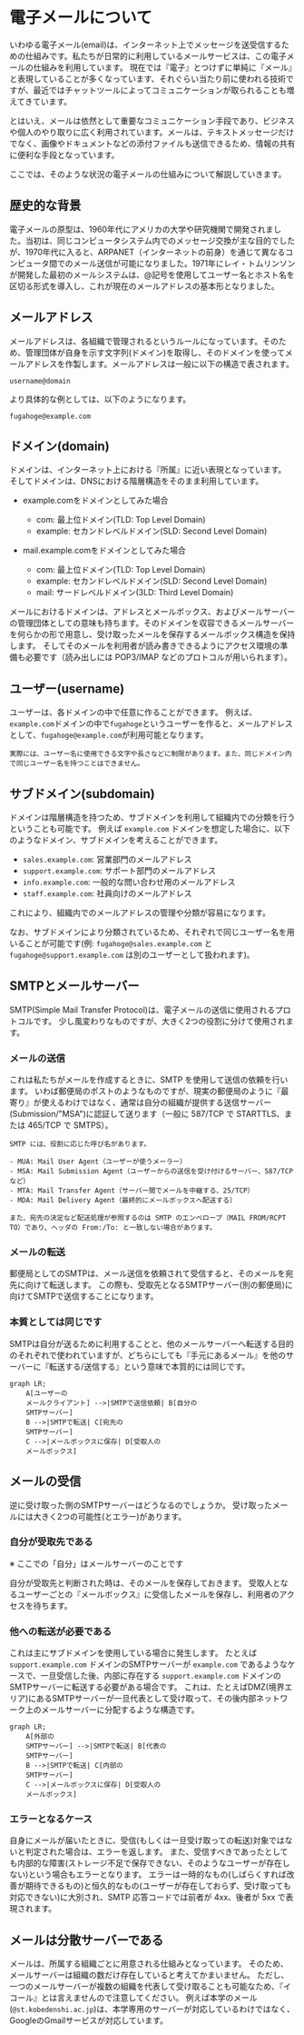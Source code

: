 # 電子メールについて

いわゆる電子メール(email)は、インターネット上でメッセージを送受信するための仕組みです。私たちが日常的に利用しているメールサービスは、この電子メールの仕組みを利用しています。
現在では『電子』とつけずに単純に『メール』と表現していることが多くなっています、それぐらい当たり前に使われる技術ですが、最近ではチャットツールによってコミュニケーションが取られることも増えてきています。

とはいえ、メールは依然として重要なコミュニケーション手段であり、ビジネスや個人のやり取りに広く利用されています。メールは、テキストメッセージだけでなく、画像やドキュメントなどの添付ファイルも送信できるため、情報の共有に便利な手段となっています。

ここでは、そのような状況の電子メールの仕組みについて解説していきます。

## 歴史的な背景

電子メールの原型は、1960年代にアメリカの大学や研究機関で開発されました。当初は、同じコンピュータシステム内でのメッセージ交換が主な目的でしたが、1970年代に入ると、ARPANET（インターネットの前身）を通じて異なるコンピュータ間でのメール送信が可能になりました。1971年にレイ・トムリンソンが開発した最初のメールシステムは、@記号を使用してユーザー名とホスト名を区切る形式を導入し、これが現在のメールアドレスの基本形となりました。

## メールアドレス

メールアドレスは、各組織で管理されるというルールになっています。そのため、管理団体が自身を示す文字列(ドメイン)を取得し、そのドメインを使ってメールアドレスを作製します。メールアドレスは一般に以下の構造で表されます。

```text
username@domain
```
より具体的な例としては、以下のようになります。

```text
fugahoge@example.com
```

## ドメイン(domain)

ドメインは、インターネット上における『所属』に近い表現となっています。
そしてドメインは、DNSにおける階層構造をそのまま利用しています。

- example.comをドメインとしてみた場合
  - com: 最上位ドメイン(TLD: Top Level Domain)
  - example: セカンドレベルドメイン(SLD: Second Level Domain)

- mail.example.comをドメインとしてみた場合
  - com: 最上位ドメイン(TLD: Top Level Domain)
  - example: セカンドレベルドメイン(SLD: Second Level Domain)
  - mail: サードレベルドメイン(3LD: Third Level Domain)

メールにおけるドメインは、アドレスとメールボックス、およびメールサーバーの管理団体としての意味も持ちます。そのドメインを収容できるメールサーバーを何らかの形で用意し、受け取ったメールを保存するメールボックス構造を保持します。
そしてそのメールを利用者が読み書きできるようにアクセス環境の準備も必要です（読み出しには POP3/IMAP などのプロトコルが用いられます）。

## ユーザー(username)

ユーザーは、各ドメインの中で任意に作ることができます。
例えば、`example.com`ドメインの中で`fugahoge`というユーザーを作ると、メールアドレスとして、`fugahoge@example.com`が利用可能となります。

```{note}
実際には、ユーザー名に使用できる文字や長さなどに制限があります。また、同じドメイン内で同じユーザー名を持つことはできません。
```

## サブドメイン(subdomain)

ドメインは階層構造を持つため、サブドメインを利用して組織内での分類を行うということも可能です。
例えば `example.com` ドメインを想定した場合に、以下のようなドメイン、サブドメインを考えることができます。

- `sales.example.com`: 営業部門のメールアドレス
- `support.example.com`: サポート部門のメールアドレス
- `info.example.com`: 一般的な問い合わせ用のメールアドレス
- `staff.example.com`: 社員向けのメールアドレス

これにより、組織内でのメールアドレスの管理や分類が容易になります。

なお、サブドメインにより分類されているため、それぞれで同じユーザー名を用いることが可能です(例: `fugahoge@sales.example.com` と `fugahoge@support.example.com` は別のユーザーとして扱われます)。

## SMTPとメールサーバー

SMTP(Simple Mail Transfer Protocol)は、電子メールの送信に使用されるプロトコルです。
少し風変わりなものですが、大きく2つの役割に分けて使用されます。

### メールの送信

これは私たちがメールを作成するときに、SMTP を使用して送信の依頼を行います。
いわば郵便局のポストのようなものですが、現実の郵便局のように『最寄り』が使えるわけではなく、通常は自分の組織が提供する送信サーバー(Submission/"MSA")に認証して送ります（一般に 587/TCP で STARTTLS、または 465/TCP で SMTPS）。

```{note}
SMTP には、役割に応じた呼び名があります。

- MUA: Mail User Agent（ユーザーが使うメーラー）
- MSA: Mail Submission Agent（ユーザーからの送信を受け付けるサーバー、587/TCP など）
- MTA: Mail Transfer Agent（サーバー間でメールを中継する、25/TCP）
- MDA: Mail Delivery Agent（最終的にメールボックスへ配送する）

また、宛先の決定など配送処理が参照するのは SMTP のエンベロープ（MAIL FROM/RCPT TO）であり、ヘッダの From:/To: と一致しない場合があります。
```

### メールの転送

郵便局としてのSMTPは、メール送信を依頼されて受信すると、そのメールを宛先に向けて転送します。
この際も、受取先となるSMTPサーバー(別の郵便局)に向けてSMTPで送信することになります。

### 本質としては同じです

SMTPは自分が送るために利用することと、他のメールサーバーへ転送する目的のそれぞれで使われていますが、どちらにしても『手元にあるメール』を他のサーバーに『転送する/送信する』という意味で本質的には同じです。

```{mermaid}
graph LR;
    A[ユーザーの
    メールクライアント] -->|SMTPで送信依頼| B[自分の
    SMTPサーバー]
    B -->|SMTPで転送| C[宛先の
    SMTPサーバー]
    C -->|メールボックスに保存| D[受取人の
    メールボックス]
```

## メールの受信

逆に受け取った側のSMTPサーバーはどうなるのでしょうか。
受け取ったメールには大きく2つの可能性(とエラー)があります。

### 自分が受取先である

※ ここでの「自分」はメールサーバーのことです

自分が受取先と判断された時は、そのメールを保存しておきます。
受取人となるユーザーごとの『メールボックス』に受信したメールを保存し、利用者のアクセスを待ちます。

### 他への転送が必要である

これは主にサブドメインを使用している場合に発生します。
たとえば `support.example.com` ドメインのSMTPサーバーが `example.com` であるようなケースで、一旦受信した後、内部に存在する `support.example.com` ドメインのSMTPサーバーに転送する必要がある場合です。
これは、たとえばDMZ(境界エリア)にあるSMTPサーバーが一旦代表として受け取って、その後内部ネットワーク上のメールサーバーに分配するような構造です。

```{mermaid}
graph LR;
    A[外部の
    SMTPサーバー] -->|SMTPで転送| B[代表の
    SMTPサーバー]
    B -->|SMTPで転送| C[内部の
    SMTPサーバー]
    C -->|メールボックスに保存| D[受取人の
    メールボックス]
```

### エラーとなるケース

自身にメールが届いたときに、受信(もしくは一旦受け取っての転送)対象ではないと判定された場合は、エラーを返します。
また、受信すべきであったとしても内部的な障害(ストレージ不足で保存できない、そのようなユーザーが存在しない)という場合もエラーとなります。
エラーは一時的なもの(しばらくすれば改善が期待できるもの)と恒久的なもの(ユーザーが存在しておらず、受け取っても対応できない)に大別され、SMTP 応答コードでは前者が 4xx、後者が 5xx で表現されます。

## メールは分散サーバーである

メールは、所属する組織ごとに用意される仕組みとなっています。
そのため、メールサーバーは組織の数だけ存在していると考えてかまいません。
ただし、一つのメールサーバーが複数の組織を代表して受け取ることも可能なため、『イコール』とは言えませんので注意してください。
例えば本学のメール(`@st.kobedenshi.ac.jp`)は、本学専用のサーバーが対応しているわけではなく、GoogleのGmailサービスが対応しています。

